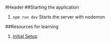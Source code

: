 #Header
##Starting the application
1. `npm run dev` Starts the server with nodemon

##Resources for learning
1. [Initial Setup](https://zellwk.com/blog/crud-express-mongodb/) 
